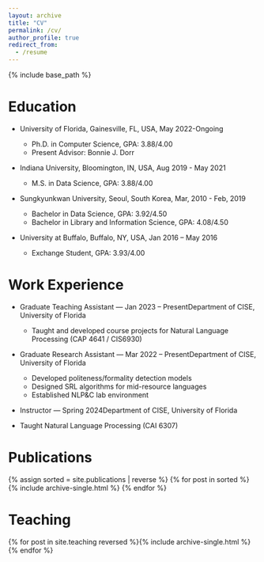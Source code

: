 ```yaml
---
layout: archive
title: "CV"
permalink: /cv/
author_profile: true
redirect_from:
  - /resume
---
```



{% include base_path %}

Education
=====
* University of Florida, Gainesville, FL, USA, May 2022-Ongoing
  * Ph.D. in Computer Science, GPA: 3.88/4.00 
  * Present Advisor: Bonnie J. Dorr

* Indiana University, Bloomington, IN, USA, Aug 2019 - May 2021
  * M.S. in Data Science, GPA: 3.88/4.00

* Sungkyunkwan University, Seoul, South Korea, Mar, 2010 - Feb, 2019
  * Bachelor in Data Science, GPA: 3.92/4.50
  * Bachelor in Library and Information Science, GPA: 4.08/4.50 

* University at Buffalo, Buffalo, NY, USA, Jan 2016 – May 2016
  * Exchange Student, GPA: 3.93/4.00 

Work Experience
=====

* Graduate Teaching Assistant — Jan 2023 – PresentDepartment of CISE, University of Florida
  * Taught and developed course projects for Natural Language Processing (CAP 4641 / CIS6930)

* Graduate Research Assistant — Mar 2022 – PresentDepartment of CISE, University of Florida
  * Developed politeness/formality detection models
  * Designed SRL algorithms for mid-resource languages
  * Established NLP&C lab environment
*  Instructor — Spring 2024Department of CISE, University of Florida
  * Taught Natural Language Processing (CAI 6307)
 


Publications
=====
{% assign sorted = site.publications | reverse %} {% for post in sorted %} {% include archive-single.html %} {% endfor %}

Teaching
=====
{% for post in site.teaching reversed %}{% include archive-single.html %}{% endfor %}
  
  


